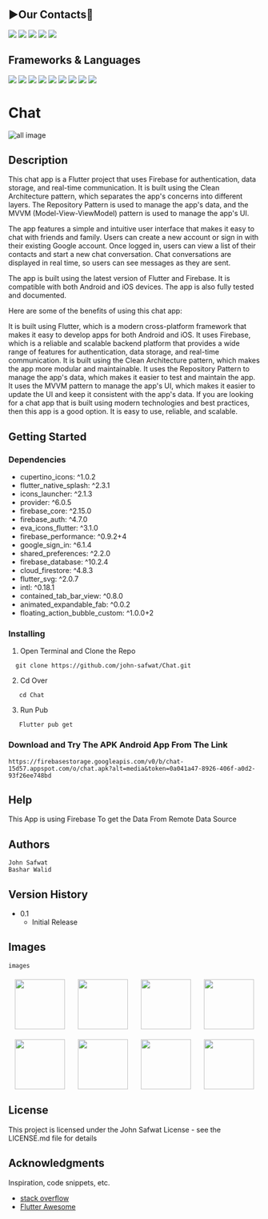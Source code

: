 ## **▶️Our Contacts📱**
<a href="https://github.com/john-safwat"><img src="https://img.shields.io/badge/GitHub-100000?style=for-the-badge&logo=github&logoColor=white"/></a>
<a href="https://www.linkedin.com/in/john-safwat-b3645427a/" title="LinkedIn"><img src="https://img.shields.io/badge/LinkedIn-0077B5?style=for-the-badge&logo=linkedin&logoColor=white"/></a>
<a href="https://www.facebook.com/john.safwat.77/" title="LinkedIn"><img src="https://img.shields.io/badge/Facebook-1877F2?style=for-the-badge&logo=facebook&logoColor=white"/></a>
<a href="https://www.instagram.com/john_s_911/" title="LinkedIn"><img src="https://img.shields.io/badge/Instagram-E4405F?style=for-the-badge&logo=instagram&logoColor=white"/></a>
<a href="https://www.behance.net/johnsafwat" title="LinkedIn"><img src="https://img.shields.io/badge/-Behance-blue?style=for-the-badge&logo=behance&logoColor=white"/></a>

## Frameworks & Languages 
<a><img src = "https://img.shields.io/badge/Flutter-02569B?style=for-the-badge&logo=flutter&logoColor=white"></a>
<a><img src = "https://img.shields.io/badge/Dart-0175C2?style=for-the-badge&logo=dart&logoColor=white"></a>
<a><img src = "https://img.shields.io/badge/firebase-ffca28?style=for-the-badge&logo=firebase&logoColor=black"></a>
<a><img src = "https://img.shields.io/badge/Android_Studio-3DDC84?style=for-the-badge&logo=android-studio&logoColor=white"></a>
<a><img src = "https://img.shields.io/badge/Adobe%20Photoshop-31A8FF?style=for-the-badge&logo=Adobe%20Photoshop&logoColor=black"></a>
<a><img src = "https://img.shields.io/badge/Adobe%20XD-470137?style=for-the-badge&logo=Adobe%20XD&logoColor=#FF61F6"></a>
<a><img src = "https://img.shields.io/badge/Android-3DDC84?style=for-the-badge&logo=android&logoColor=white"></a>
<a><img src = "https://img.shields.io/badge/iOS-000000?style=for-the-badge&logo=ios&logoColor=white"></a>
<a><img src = "https://img.shields.io/badge/GIT-E44C30?style=for-the-badge&logo=git&logoColor=white"></a>



# Chat

![all image](https://firebasestorage.googleapis.com/v0/b/chat-15d57.appspot.com/o/2%20App_Screen_MockupsForFree.png?alt=media&token=5efdd8b4-e2d3-44ca-a971-55011f05a351)
## Description


This chat app is a Flutter project that uses Firebase for authentication, data storage, and real-time communication. It is built using the Clean Architecture pattern, which separates the app's concerns into different layers. The Repository Pattern is used to manage the app's data, and the MVVM (Model-View-ViewModel) pattern is used to manage the app's UI.

The app features a simple and intuitive user interface that makes it easy to chat with friends and family. Users can create a new account or sign in with their existing Google account. Once logged in, users can view a list of their contacts and start a new chat conversation. Chat conversations are displayed in real time, so users can see messages as they are sent.

The app is built using the latest version of Flutter and Firebase. It is compatible with both Android and iOS devices. The app is also fully tested and documented.

Here are some of the benefits of using this chat app:

It is built using Flutter, which is a modern cross-platform framework that makes it easy to develop apps for both Android and iOS.
It uses Firebase, which is a reliable and scalable backend platform that provides a wide range of features for authentication, data storage, and real-time communication.
It is built using the Clean Architecture pattern, which makes the app more modular and maintainable.
It uses the Repository Pattern to manage the app's data, which makes it easier to test and maintain the app.
It uses the MVVM pattern to manage the app's UI, which makes it easier to update the UI and keep it consistent with the app's data.
If you are looking for a chat app that is built using modern technologies and best practices, then this app is a good option. It is easy to use, reliable, and scalable.

## Getting Started

### Dependencies

  * cupertino_icons: ^1.0.2
  * flutter_native_splash: ^2.3.1
  * icons_launcher: ^2.1.3
  * provider: ^6.0.5
  * firebase_core: ^2.15.0
  * firebase_auth: ^4.7.0
  * eva_icons_flutter: ^3.1.0
  * firebase_performance: ^0.9.2+4
  * google_sign_in: ^6.1.4
  * shared_preferences: ^2.2.0
  * firebase_database: ^10.2.4
  * cloud_firestore: ^4.8.3
  * flutter_svg: ^2.0.7
  * intl: ^0.18.1
  * contained_tab_bar_view: ^0.8.0
  * animated_expandable_fab: ^0.0.2
  * floating_action_bubble_custom: ^1.0.0+2


### Installing

1. Open Terminal and Clone the Repo
```
  git clone https://github.com/john-safwat/Chat.git
```

2. Cd Over
```
   cd Chat
```

3. Run Pub
```
   Flutter pub get
```

### Download and Try The APK Android App From The Link

````
https://firebasestorage.googleapis.com/v0/b/chat-15d57.appspot.com/o/chat.apk?alt=media&token=0a041a47-8926-406f-a0d2-93f26ee748bd
````

## Help

This App is using Firebase To get the Data From Remote Data Source 

## Authors

````
John Safwat
Bashar Walid
````

## Version History

* 0.1
    * Initial Release

## Images 
````
images
````
<div style= "display : flex ; justify-content: space-around ; margin : 20px 0px">
<img src = "https://firebasestorage.googleapis.com/v0/b/chat-15d57.appspot.com/o/Screenshot_20230728_055235.png?alt=media&token=17ccea8f-fa09-4299-b2b7-abbb0fe04d09" width = "100px">
<img src = "https://firebasestorage.googleapis.com/v0/b/chat-15d57.appspot.com/o/Screenshot_20230728_055303.png?alt=media&token=7a1d5aff-b705-4ede-abc5-ec839a41e2bb" width = "100px">
<img src = "https://firebasestorage.googleapis.com/v0/b/chat-15d57.appspot.com/o/Screenshot_20230728_055316.png?alt=media&token=2bab122e-9ae4-46d2-b3da-99dda4d5411c" width = "100px">
<img src = "https://firebasestorage.googleapis.com/v0/b/chat-15d57.appspot.com/o/Screenshot_20230728_055340.png?alt=media&token=3e5cfecf-c53b-46ea-a426-a522b22a489f" width = "100px">
</div>
<div style= "display : flex ; justify-content: space-around ; margin : 20px 0px">
<img src = "https://firebasestorage.googleapis.com/v0/b/chat-15d57.appspot.com/o/Screenshot_20230728_055357.png?alt=media&token=dc5c5a79-d2ca-4c6a-a86a-b9fb116d7e58" width = "100px">
<img src = "https://firebasestorage.googleapis.com/v0/b/chat-15d57.appspot.com/o/Screenshot_20230728_055410.png?alt=media&token=329cebd2-0be3-431b-bb26-1290062dc4b1" width = "100px">
<img src = "https://firebasestorage.googleapis.com/v0/b/chat-15d57.appspot.com/o/Screenshot_20230728_055424.png?alt=media&token=cb54cc17-c8d7-481b-a238-e18529aba959" width = "100px">
<img src = "https://firebasestorage.googleapis.com/v0/b/chat-15d57.appspot.com/o/Screenshot_20230728_055439.png?alt=media&token=eca4deae-84e4-4057-9e65-5ea6125c98a1" width = "100px">
</div>

## License

This project is licensed under the John Safwat License - see the LICENSE.md file for details

## Acknowledgments

Inspiration, code snippets, etc.
* [stack overflow](https://stackoverflow.com/)
* [Flutter Awesome](https://flutterawesome.com/)
